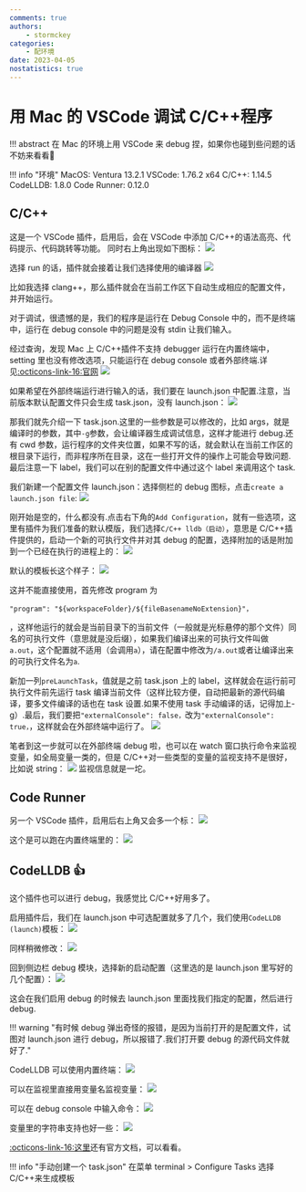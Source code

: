 ```yaml
---
comments: true
authors:
    - stormckey
categories:
    - 配环境
date: 2023-04-05
nostatistics: true
---
```

# 用 Mac 的 VSCode 调试 C/C++程序
!!! abstract
    在 Mac 的环境上用 VSCode 来 debug 捏，如果你也碰到些问题的话不妨来看看👀
<!-- more -->

!!! info "环境"
    MacOS: Ventura 13.2.1
    VSCode: 1.76.2 x64
    C/C++: 1.14.5
    CodeLLDB: 1.8.0
    Code Runner: 0.12.0

## C/C++

这是一个 VSCode 插件，启用后，会在 VSCode 中添加 C/C++的语法高亮、代码提示、代码跳转等功能。
同时右上角出现如下图标：
![](images/Mac_VSC_DEBUG/2023-04-05-23-25-33.png#pic)

选择 run 的话，插件就会接着让我们选择使用的编译器
![](images/Mac_VSC_DEBUG/2023-04-05-23-26-52.png#pic)

比如我选择 clang++，那么插件就会在当前工作区下自动生成相应的配置文件，并开始运行。

对于调试，很遗憾的是，我们的程序是运行在 Debug Console 中的，而不是终端中，运行在 debug console 中的问题是没有 stdin 让我们输入。

经过查询，发现 Mac 上 C/C++插件不支持 debugger 运行在内置终端中，setting 里也没有修改选项，只能运行在 debug console 或者外部终端.详见[:octicons-link-16:官网](https://code.visualstudio.com/docs/cpp/launch-json-reference)
![](images/Mac_VSC_DEBUG/2023-04-05-23-32-55.png#pic)


如果希望在外部终端运行进行输入的话，我们要在 launch.json 中配置.注意，当前版本默认配置文件只会生成 task.json，没有 launch.json：
![](images/Mac_VSC_DEBUG/2023-04-05-23-34-15.png#pic)

那我们就先介绍一下 task.json.这里的一些参数是可以修改的，比如 args，就是编译时的参数，其中`-g`参数，会让编译器生成调试信息，这样才能进行 debug.还有 cwd 参数，运行程序的文件夹位置，如果不写的话，就会默认在当前工作区的根目录下运行，而非程序所在目录，这在一些打开文件的操作上可能会导致问题.最后注意一下 label，我们可以在别的配置文件中通过这个 label 来调用这个 task.

我们新建一个配置文件 launch.json：选择侧栏的 debug 图标，点击`create a launch.json file`:
![](images/Mac_VSC_DEBUG/2023-04-05-23-38-02.png#pic)

刚开始是空的，什么都没有.点击右下角的`Add Configuration`，就有一些选项，这里有插件为我们准备的默认模版，我们选择`C/C++ lldb（启动）`，意思是 C/C++插件提供的，启动一个新的可执行文件并对其 debug 的配置，选择附加的话是附加到一个已经在执行的进程上的：
![](images/Mac_VSC_DEBUG/2023-04-05-23-39-19.png#pic)

默认的模板长这个样子：
![](images/Mac_VSC_DEBUG/2023-04-05-23-40-26.png#pic)

这并不能直接使用，首先修改 program 为
```
"program": "${workspaceFolder}/${fileBasenameNoExtension}"，
```
，这样他运行的就会是当前目录下的当前文件（一般就是光标悬停的那个文件）同名的可执行文件（意思就是没后缀），如果我们编译出来的可执行文件叫做`a.out`，这个配置就不适用（会调用`a`），请在配置中修改为`/a.out`或者让编译出来的可执行文件名为`a`.

新加一列`preLaunchTask`，值就是之前 task.json 上的 label，这样就会在运行前可执行文件前先运行 task 编译当前文件（这样比较方便，自动把最新的源代码编译，要多文件编译的话也在 task 设置.如果不使用 task 手动编译的话，记得加上-g）.最后，我们要把`"externalConsole": false，`改为`"externalConsole": true，`，这样就会在外部终端中运行了。
![](images/Mac_VSC_DEBUG/2023-04-05-23-45-03.png#pic)

笔者到这一步就可以在外部终端 debug 啦，也可以在 watch 窗口执行命令来监视变量，如全局变量一类的，但是 C/C++对一些类型的变量的监视支持不是很好，比如说 string：
![](images/Mac_VSC_DEBUG/2023-04-05-23-47-26.png#pic)
监视信息就是一坨。

## Code Runner

另一个 VSCode 插件，启用后右上角又会多一个标：
![](images/Mac_VSC_DEBUG/2023-04-05-23-49-08.png#pic)

这个是可以跑在内置终端里的：
![](images/Mac_VSC_DEBUG/2023-04-05-23-49-51.png#pic)

## CodeLLDB 👍

这个插件也可以进行 debug，我感觉比 C/C++好用多了。

启用插件后，我们在 launch.json 中可选配置就多了几个，我们使用`CodeLLDB (launch)`模板：
![](images/Mac_VSC_DEBUG/2023-04-05-23-51-28.png#pic)

同样稍微修改：
![](images/Mac_VSC_DEBUG/2023-04-05-23-52-33.png#pic)

回到侧边栏 debug 模块，选择新的启动配置（这里选的是 launch.json 里写好的几个配置）：
![](images/Mac_VSC_DEBUG/2023-04-05-23-53-05.png#pic)

这会在我们启用 debug 的时候去 launch.json 里面找我们指定的配置，然后进行 debug.

!!! warning "有时候 debug 弹出奇怪的报错，是因为当前打开的是配置文件，试图对 launch.json 进行 debug，所以报错了.我们打开要 debug 的源代码文件就好了."

CodeLLDB 可以使用内置终端：
![](images/Mac_VSC_DEBUG/2023-04-06-00-00-07.png#pic)

可以在监视里直接用变量名监视变量：
![](images/Mac_VSC_DEBUG/2023-04-06-00-00-37.png#pic)

可以在 debug console 中输入命令：
![](images/Mac_VSC_DEBUG/2023-04-06-00-01-06.png#pic)

变量里的字符串支持也好一些：
![](images/Mac_VSC_DEBUG/2023-04-06-00-01-51.png#pic)

[:octicons-link-16:这里](https://github.com/vadimcn/codelldb/blob/master/MANUAL.md)还有官方文档，可以看看。

!!! info "手动创建一个 task.json"
    在菜单 terminal > Configure Tasks 选择 C/C++来生成模板
